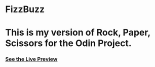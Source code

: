 # FizzBuzz
<h1>This is my version of Rock, Paper, Scissors for the Odin Project.</h1>

<h3><a href="https://jessicasantosb.github.io/FizzBuzz/" target="_blank">See the Live Preview</h3>

